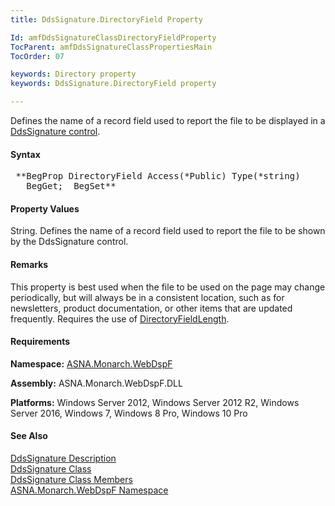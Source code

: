 ```yaml
---
title: DdsSignature.DirectoryField Property

Id: amfDdsSignatureClassDirectoryFieldProperty
TocParent: amfDdsSignatureClassPropertiesMain
TocOrder: 07

keywords: Directory property
keywords: DdsSignature.DirectoryField property

---
```


Defines the name of a record field used to report the file to be displayed in a [DdsSignature control](amfDdsSignatureClass.html).

#### Syntax
<pre class="prettyprint"> **BegProp DirectoryField Access(*Public) Type(*string)
   BegGet;  BegSet** </pre>

#### Property Values
String. Defines the name of a record field used to report the file to be shown by the DdsSignature control. 

#### Remarks
This property is best used when the file to be used on the page may change periodically, but will always be in a consistent location, such as for newsletters, product documentation, or other items that are updated frequently. Requires the use of [DirectoryFieldLength](amdDdsSignatureClassDirectoryFieldProperty.html).

#### Requirements
**Namespace:** [ASNA.Monarch.WebDspF](amfWebDspFNamespace.html)

**Assembly:** ASNA.Monarch.WebDspF.DLL

**Platforms:** Windows Server 2012, Windows Server 2012 R2, Windows Server 2016, Windows 7, Windows 8 Pro, Windows 10 Pro

#### See Also
[DdsSignature Description](amfUnderstandingImageControls.html)<br /> [ DdsSignature Class](amfDdsSignatureClass.html) <br /> [ DdsSignature Class Members](amfDdsSignatureClassMembers.html) <br /> [ ASNA.Monarch.WebDspF Namespace](amfWebDspFNamespace.html) 

